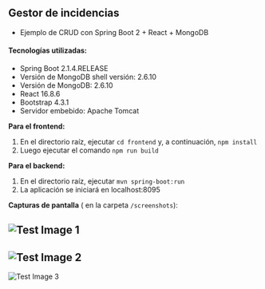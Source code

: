 ## Gestor de incidencias
* Ejemplo de CRUD con Spring Boot 2 + React + MongoDB

#### Tecnologías utilizadas:
 
- Spring Boot 2.1.4.RELEASE
- Versión de MongoDB shell versión: 2.6.10
- Versión de MongoDB: 2.6.10
- React 16.8.6
- Bootstrap 4.3.1  
- Servidor embebido: Apache Tomcat

**Para el frontend:**

1. En el directorio raíz, ejecutar `cd frontend` y, a continuación, `npm install`
2. Luego ejecutar el comando `npm run build`

**Para el backend:**

1. En el directorio raíz, ejecutar `mvn spring-boot:run`
2. La aplicación se iniciará en localhost:8095

**Capturas de pantalla** ( en la carpeta `/screenshots`):

![Test Image 1](/screenshots/Inicio.png)
---

![Test Image 2](/screenshots/AñadirIncidencia.png)
---

![Test Image 3](/screenshots/Lista.png)





















